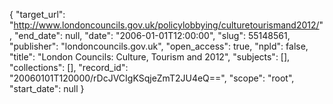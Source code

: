 {
  "target_url": "http://www.londoncouncils.gov.uk/policylobbying/culturetourismand2012/", 
  "end_date": null, 
  "date": "2006-01-01T12:00:00", 
  "slug": 55148561, 
  "publisher": "londoncouncils.gov.uk", 
  "open_access": true, 
  "npld": false, 
  "title": "London Councils: Culture, Tourism and 2012", 
  "subjects": [], 
  "collections": [], 
  "record_id": "20060101T120000/rDcJVCIgKSqjeZmT2JU4eQ==", 
  "scope": "root", 
  "start_date": null
}

